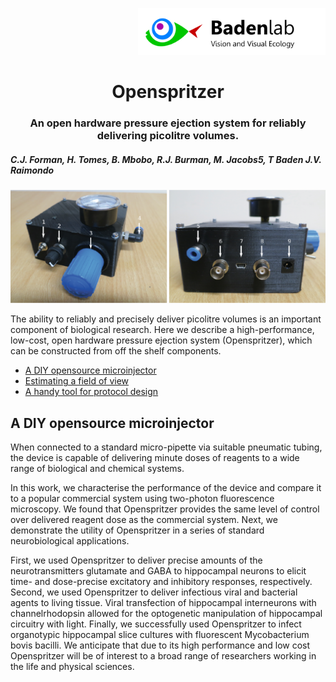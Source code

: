 <p align="right"><img src="https://github.com/BadenLab/Zebrafish-visual-space-model/blob/master/Images/Logo.png" width="300"/>
<h1 align="center">Openspritzer</h1></p>
<h3 align="center">An open hardware pressure ejection system for reliably delivering picolitre volumes.
</h3><p align="center"><h5>C.J. Forman, H. Tomes, B. Mbobo, R.J. Burman, M. Jacobs5, T Baden
J.V. Raimondo</h5>
<img src="https://github.com/BadenLab/Openspritzer/blob/master/Images/Cover%20Picture.png" width="750"/>
</p>


The ability to reliably and precisely deliver picolitre volumes is an important component of biological
research. Here we describe a high-performance, low-cost, open hardware pressure ejection system
(Openspritzer), which can be constructed from off the shelf components.

- [A DIY opensource microinjector](#a-DIY-opensource-microinjector)
- [Estimating a field of view](#correlating-a-recording-area-into-the-visual-space)
- [A handy tool for protocol design](#A-handy-tool-for-protocol-design)

## A DIY opensource microinjector

When connected to a standard micro-pipette via suitable pneumatic tubing, the device is capable of
delivering minute doses of reagents to a wide range of biological and chemical systems.



In this work,
we characterise the performance of the device and compare it to a popular commercial system using two-photon
fluorescence microscopy. We found that Openspritzer provides the same level of control over
delivered reagent dose as the commercial system. Next, we demonstrate the utility of Openspritzer in
a series of standard neurobiological applications.



First, we used Openspritzer to deliver precise
amounts of the neurotransmitters glutamate and GABA to hippocampal neurons to elicit time- and
dose-precise excitatory and inhibitory responses, respectively. Second, we used Openspritzer to
deliver infectious viral and bacterial agents to living tissue. Viral transfection of hippocampal
interneurons with channelrhodopsin allowed for the optogenetic manipulation of hippocampal
circuitry with light. Finally, we successfully used Openspritzer to infect organotypic hippocampal
slice cultures with fluorescent Mycobacterium bovis bacilli. We anticipate that due to its high
performance and low cost Openspritzer will be of interest to a broad range of researchers working in
the life and physical sciences.
